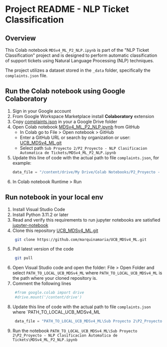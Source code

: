 # Project README - NLP Ticket Classification

## Overview

This Colab notebook `MDSv4_ML_P2_NLP.ipynb` is part of the "NLP Ticket Classification" project and is designed to perform automatic classification of support tickets using Natural Language Processing (NLP) techniques. 

The project utilizes a dataset stored in the `_data` folder, specifically the `complaints.json` file.

## Run the Colab notebook using Google Colaboratory

1. Sign in your Google account
2. From Google Workspace Marketplace install **Colaboratory** extension
3. Copy [complaints.json](https://github.com/marquinamaria/UCB_MDSv4_ML/blob/main/Sub%20Proyecto%202/P2_Proyecto%20-%20NLP%20Clasificacion%20Automatica%20de%20Tickets/_data/complaints.json) in your a Google Drive folder
4. Open Colab notebook [MDSv4_ML_P2_NLP.ipynb](https://github.com/marquinamaria/UCB_MDSv4_ML/blob/bfc1bfe80d87f6002c29fd38b31aa5c41e4715d5/Sub%20Proyecto%202/P2_Proyecto%20-%20NLP%20Clasificacion%20Automatica%20de%20Tickets/MDSv4_ML_P2_NLP.ipynb) from GitHub 
	- In Colab go to File > Open notebook > GitHub
	- Enter a GitHub URL or search by organization or user: [UCB_MDSv4_ML.git](https://github.com/marquinamaria/UCB_MDSv4_ML.git)
	- Select path `Sub Proyecto 2/P2_Proyecto - NLP Clasificacion Automatica de Tickets/MDSv4_ML_P2_NLP.ipynb`
5. Update this line of code with the actual path to file `complaints.json`, for example:
    ```python
	data_file = "/content/drive/My Drive/Colab Notebooks/P2_Proyecto - NLP Clasificacion Automatica de Tickets/_data/complaints.json"
	```
6. In Colab notebook Runtime > Run 

## Run notebook in your local env

1. Install Visual Studio Code
2. Install Python 3.11.2 or later 
3. Read and verify this requirements to run jupyter notebooks are satisfied [jupyter-notebook](https://code.visualstudio.com/docs/datascience/jupyter-notebooks)
4. Clone this repository [UCB_MDSv4_ML.git](https://github.com/marquinamaria/UCB_MDSv4_ML.git)
   ```bash
	git clone https://github.com/marquinamaria/UCB_MDSv4_ML.git
	```
5. Pull latest version of the code
   ```bash
	git pull
	```
6. Open Visual Studio code and open the folder: File > Open Folder and select `PATH_TO_LOCAL_UCB_MDSv4_ML` where `PATH_TO_LOCAL_UCB_MDSv4_ML` is the path where your cloned repository is.
7. Comment the following lines
   ```python
    #from google.colab import drive
	#drive.mount('/content/drive')
   ```	
8. Update this line of code with the actual path to file `complaints.json` where `PATH_TO_LOCAL_UCB_MDSv4_ML
   ```python
	data_file = "PATH_TO_LOCAL_UCB_MDSv4_ML\Sub Proyecto 2\P2_Proyecto - NLP Clasificacion Automatica de Tickets\_data\complaints.json"
	```
9. Run the notebook `PATH_TO_LOCAL_UCB_MDSv4_ML\Sub Proyecto 2\P2_Proyecto - NLP Clasificacion Automatica de Tickets\MDSv4_ML_P2_NLP.ipynb`

